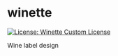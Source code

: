 # winette

[![License: Winette Custom License](https://img.shields.io/badge/license-Winette%20Custom%20License-red.svg)](./LICENSE.md)


Wine label design
